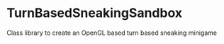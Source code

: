 TurnBasedSneakingSandbox
========================

Class library to create an OpenGL based turn based sneaking minigame
